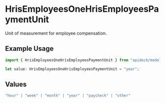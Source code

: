 # HrisEmployeesOneHrisEmployeesPaymentUnit

Unit of measurement for employee compensation.

## Example Usage

```typescript
import { HrisEmployeesOneHrisEmployeesPaymentUnit } from "apideck/models/operations";

let value: HrisEmployeesOneHrisEmployeesPaymentUnit = "year";
```

## Values

```typescript
"hour" | "week" | "month" | "year" | "paycheck" | "other"
```
